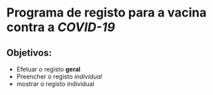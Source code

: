 
# Programa de **registo** para a **vacina** contra a _COVID-19_

## Objetivos:

* Efetuar o registo **geral**
* Preencher o registo _individual_
* mostrar o registo individual

